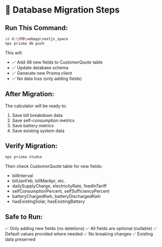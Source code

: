 # 🚀 Database Migration Steps

## Run This Command:

```bash
cd d:\SPD\webapp\nextjs_space
npx prisma db push
```

This will:
- ✅ Add 48 new fields to CustomerQuote table
- ✅ Update database schema
- ✅ Generate new Prisma client
- ✅ No data loss (only adding fields)

## After Migration:

The calculator will be ready to:
1. Save bill breakdown data
2. Save self-consumption metrics
3. Save battery metrics
4. Save existing system data

## Verify Migration:

```bash
npx prisma studio
```

Then check CustomerQuote table for new fields:
- billInterval
- billJanFeb, billMarApr, etc.
- dailySupplyCharge, electricityRate, feedInTariff
- selfConsumptionPercent, selfSufficiencyPercent
- batteryChargedKwh, batteryDischargedKwh
- hasExistingSolar, hasExistingBattery

## Safe to Run:

✅ Only adding new fields (no deletions)
✅ All fields are optional (nullable)
✅ Default values provided where needed
✅ No breaking changes
✅ Existing data preserved
